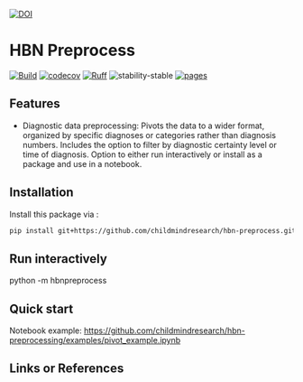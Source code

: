 [![DOI](https://zenodo.org/badge/657341621.svg)](https://zenodo.org/doi/10.5281/zenodo.10383685)

# HBN Preprocess

[![Build](https://github.com/childmindresearch/hbn-preprocess/actions/workflows/test.yaml/badge.svg?branch=main)](https://github.com/childmindresearch/hbn-preprocess/actions/workflows/test.yaml?query=branch%3Amain)
[![codecov](https://codecov.io/gh/childmindresearch/hbn-preprocess/branch/main/graph/badge.svg?token=22HWWFWPW5)](https://codecov.io/gh/childmindresearch/hbn-preprocess)
[![Ruff](https://img.shields.io/endpoint?url=https://raw.githubusercontent.com/astral-sh/ruff/main/assets/badge/v2.json)](https://github.com/astral-sh/ruff)
![stability-stable](https://img.shields.io/badge/stability-stable-green.svg)
[![pages](https://img.shields.io/badge/api-docs-blue)](https://childmindresearch.github.io/hbn-preprocess)

## Features

- Diagnostic data preprocessing: Pivots the data to a wider format, organized by specific diagnoses or categories rather than diagnosis numbers. Includes the option to filter by diagnostic certainty level or time of diagnosis. Option to either run interactively or install as a package and use in a notebook.

## Installation

Install this package via :

```sh
pip install git+https://github.com/childmindresearch/hbn-preprocess.git
```

## Run interactively

python -m hbnpreprocess

## Quick start

Notebook example: https://github.com/childmindresearch/hbn-preprocessing/examples/pivot_example.ipynb

## Links or References
